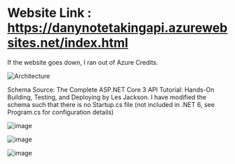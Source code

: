 # Website Link : https://danynotetakingapi.azurewebsites.net/index.html

If the website goes down, I ran out of Azure Credits.

![Architecture](https://user-images.githubusercontent.com/96401568/166584480-24338aea-cee6-4acf-a8f3-924e1efa03ed.png)

Schema Source: The Complete ASP.NET Core 3 API Tutorial: Hands-On Building, Testing, and Deploying by Les Jackson. I have modified the schema such that there is no Startup.cs file (not included in .NET 6, see Program.cs for configuration details)

![image](https://user-images.githubusercontent.com/96401568/166188667-5c312f33-14df-4340-904f-0d30b990c676.png)

![image](https://user-images.githubusercontent.com/96401568/166188639-51684d53-4a0a-4344-bd60-51ac9b0b8cb7.png)

![image](https://user-images.githubusercontent.com/96401568/166584226-f86b8298-5de4-479f-bd72-f9c0112ef133.png)
